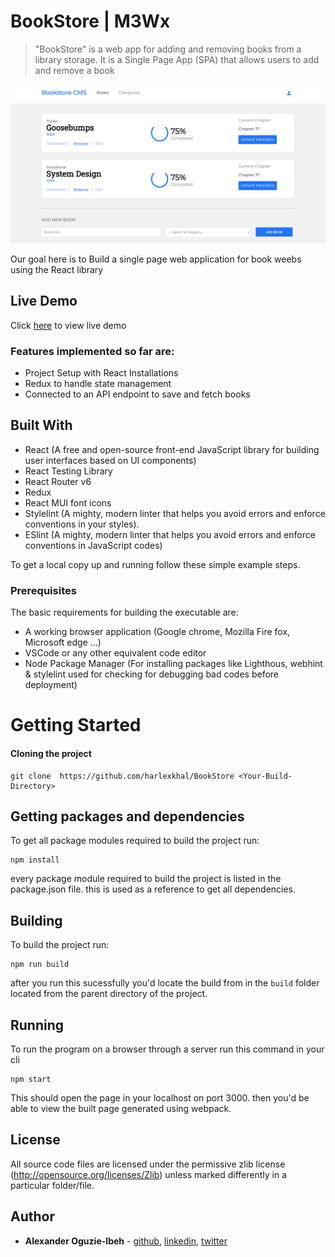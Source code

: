 # BookStore | M3Wx

> "BookStore" is a web app for adding and removing books from a library storage. It is a Single Page App (SPA) that allows users to add and remove a book

![screenshot](branding/brand.png)

Our goal here is to Build a single page web application for book weebs using the React library

## Live Demo
Click [here](https://harlexkhal.github.io/BookStore/) to view live demo

### Features implemented so far are:

- Project Setup with React Installations
- Redux to handle state management
- Connected to an API endpoint to save and fetch books

## Built With

- React (A free and open-source front-end JavaScript library for building user interfaces based on UI components)
- React Testing Library
- React Router v6
- Redux
- React MUI font icons
- Stylelint (A mighty, modern linter that helps you avoid errors and enforce conventions in your styles).
- ESlint (A mighty, modern linter that helps you avoid errors and enforce conventions in JavaScript codes)

To get a local copy up and running follow these simple example steps.

### Prerequisites

The basic requirements for building the executable are:

- A working browser application (Google chrome, Mozilla Fire fox, Microsoft edge ...)
- VSCode or any other equivalent code editor
- Node Package Manager (For installing packages like Lighthous, webhint & stylelint used for checking for debugging bad codes before deployment)

# Getting Started

#### Cloning the project

```
git clone  https://github.com/harlexkhal/BookStore <Your-Build-Directory>
```

## Getting packages and dependencies
To get all package modules required to build the project run:
```
npm install
```
every package module required to build the project is listed in the package.json file. this is used as a reference to get all dependencies.

## Building 

To build the project run:
```
npm run build
```
after you run this sucessfully you'd locate the build from in the ```build``` folder located from the parent directory of the project.

## Running

To run the program on a browser through a server run this command in your cli
```
npm start
```
This should open the page in your localhost on port 3000. then you'd be able to view the built page generated using webpack.

## License

All source code files are licensed under the permissive zlib license
(http://opensource.org/licenses/Zlib) unless marked differently in a particular folder/file.

## Author
- **Alexander Oguzie-Ibeh** - [github](https://github.com/harlexkhal), [linkedin](https://www.linkedin.com/in/alexander-oguzie-ibeh-776814164), [twitter](https://twitter.com/harlexkhal)